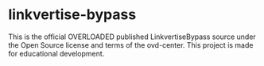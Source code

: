 # linkvertise-bypass
This is the official OVERLOADED published LinkvertiseBypass source under the Open Source license and terms of the ovd-center. This project is made for educational development.
